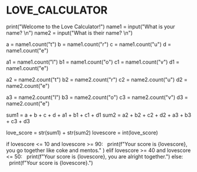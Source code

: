 # LOVE_CALCULATOR



print("Welcome to the Love Calculator!")
name1 = input("What is your name? \n")
name2 = input("What is their name? \n")



a = name1.count("t")
b = name1.count("r")
c = name1.count("u")
d = name1.count("e")

a1 = name1.count("l")
b1 = name1.count("o")
c1 = name1.count("v")
d1 = name1.count("e")

a2 = name2.count("t")
b2 = name2.count("r")
c2 = name2.count("u")
d2 = name2.count("e")

a3 = name2.count("l")
b3 = name2.count("o")
c3 = name2.count("v")
d3 = name2.count("e")

sum1 = a + b + c + d + a1 + b1 + c1 + d1
sum2 = a2 + b2 + c2 + d2 + a3 + b3 + c3 + d3

love_score = str(sum1) + str(sum2)
lovescore = int(love_score)

if lovescore <= 10 and lovescore >= 90:
  print(f"Your score is {lovescore}, you go together like coke and mentos." )
elif lovescore >= 40 and lovescore <= 50:
  print(f"Your score is {lovescore}, you are alright together.")
else:
  print(f"Your score is {lovescore}.")
